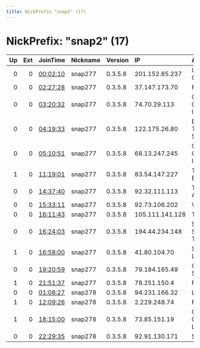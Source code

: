 ```yaml
---
title: NickPrefix "snap2" (17)
---
```


# NickPrefix: "snap2" (17)

|   Up |   Ext | JoinTime                                                                                            | Nickname   | Version   | IP              | AS                                       | CC   |   ORp |   Dirp | OS    | Contact   |   eFamMembers |
|-----:|------:|:----------------------------------------------------------------------------------------------------|:-----------|:----------|:----------------|:-----------------------------------------|:-----|------:|-------:|:------|:----------|--------------:|
|    0 |     0 | [00:02:10](https://metrics.torproject.org/rs.html#details/C5911DFD5A9DCE4CEAD463CB337A6F1A0718E3A5) | snap277    | 0.3.5.8   | 201.152.85.237  | Uninet S.A. de C.V.                      | mx   | 34911 |      0 | Linux | None      |             1 |
|    0 |     0 | [02:27:28](https://metrics.torproject.org/rs.html#details/86EC74ECF7006E17F0F1F4A0CCEA1DF7477DEDA5) | snap277    | 0.3.5.8   | 37.147.173.70   | PVimpelCom                               | ru   | 41655 |      0 | Linux | None      |             1 |
|    0 |     0 | [03:20:32](https://metrics.torproject.org/rs.html#details/43666BECEC15879EB3AD4E592382E55C26E2FFAA) | snap277    | 0.3.5.8   | 74.70.29.113    | Charter Communications Inc               | us   | 38725 |      0 | Linux | None      |             1 |
|    0 |     0 | [04:19:33](https://metrics.torproject.org/rs.html#details/8284141E842B7CC7597A8C7F565EA3202DBA9199) | snap277    | 0.3.5.8   | 122.175.26.80   | Bharti Airtel Ltd., Telemedia Services   | in   | 42245 |      0 | Linux | None      |             1 |
|    0 |     0 | [05:10:51](https://metrics.torproject.org/rs.html#details/C65D4858EE8FB4E490EC39DB748A04763F5F742B) | snap277    | 0.3.5.8   | 68.13.247.245   | Cox Communications Inc.                  | us   | 37141 |      0 | Linux | None      |             1 |
|    1 |     0 | [11:19:01](https://metrics.torproject.org/rs.html#details/0AE22B352A930DC65B5A0843336AD25514CA5719) | snap277    | 0.3.5.8   | 83.54.147.227   | Telefonica De Espana                     | es   | 46147 |      0 | Linux | None      |             1 |
|    0 |     0 | [14:37:40](https://metrics.torproject.org/rs.html#details/9F4B6C719F4FE59D008A4A6D73A7870E1EE83A26) | snap277    | 0.3.5.8   | 92.32.111.113   | Telenor Norge AS                         | se   | 37643 |      0 | Linux | None      |             1 |
|    0 |     0 | [15:33:11](https://metrics.torproject.org/rs.html#details/2EFADCD867F933041981BF677E1EE6FB5FD0404B) | snap277    | 0.3.5.8   | 92.73.106.202   | Vodafone GmbH                            | de   | 42531 |      0 | Linux | None      |             1 |
|    0 |     0 | [16:11:43](https://metrics.torproject.org/rs.html#details/6A78713750ECCAA55315FF86BB5A08B8ECFEBB0B) | snap277    | 0.3.5.8   | 105.111.141.128 | Telecom Algeria                          | dz   | 42689 |      0 | Linux | None      |             1 |
|    0 |     0 | [16:24:03](https://metrics.torproject.org/rs.html#details/3499DDB343872AF2F81260D5C32ABB0FDCBD5154) | snap277    | 0.3.5.8   | 194.44.234.148  | State Enterprise Scientific and Telecomm | ua   | 36637 |      0 | Linux | None      |             1 |
|    1 |     0 | [16:58:00](https://metrics.torproject.org/rs.html#details/CE0F8234B07E127C56D5F291C23932B76E6EFBEB) | snap277    | 0.3.5.8   | 41.80.104.70    | SAFARICOM-LIMITED                        | ke   | 34359 |      0 | Linux | None      |             1 |
|    0 |     0 | [19:20:59](https://metrics.torproject.org/rs.html#details/6CDF7E8565924E7F94FAFB0351BA3EFDC7CC60DD) | snap277    | 0.3.5.8   | 79.184.165.49   | Orange Polska Spolka Akcyjna             | pl   | 42339 |      0 | Linux | None      |             1 |
|    1 |     0 | [21:51:37](https://metrics.torproject.org/rs.html#details/8D86895786379F9B4E62083D86BCDB76E86D491B) | snap277    | 0.3.5.8   | 78.251.150.4    | Free SAS                                 | fr   | 41165 |      0 | Linux | None      |             1 |
|    0 |     0 | [01:08:27](https://metrics.torproject.org/rs.html#details/BB63965B1BC625341B03B3B4A9208C780BBDE6E5) | snap278    | 0.3.5.8   | 94.231.166.32   | Link Ltd.                                | ru   | 45895 |      0 | Linux | None      |             1 |
|    1 |     0 | [12:09:26](https://metrics.torproject.org/rs.html#details/0383F71CBFDA8896196973562FB58EF70CEB0A28) | snap278    | 0.3.5.8   | 2.229.248.74    | Fastweb                                  | it   | 35155 |      0 | Linux | None      |             1 |
|    1 |     0 | [18:15:00](https://metrics.torproject.org/rs.html#details/A064167DFEC5341B39B3E6947133463A9086ADC9) | snap278    | 0.3.5.8   | 73.85.151.19    | Comcast Cable Communications, LLC        | us   | 39121 |      0 | Linux | None      |             1 |
|    0 |     0 | [22:29:35](https://metrics.torproject.org/rs.html#details/01DFFD373F8BADC1DB447493354A57755C86C524) | snap278    | 0.3.5.8   | 92.91.130.171   | SFR SA                                   | fr   | 46691 |      0 | Linux | None      |             1 |

